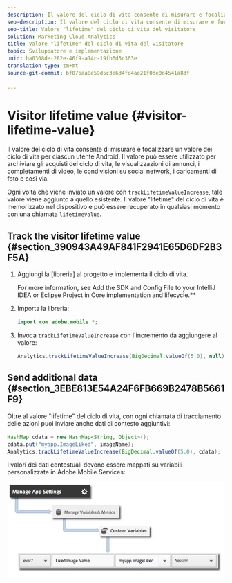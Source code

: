 ```yaml
---
description: Il valore del ciclo di vita consente di misurare e focalizzare un valore dei ciclo di vita per ciascun utente Android. Il valore può essere utilizzato per archiviare gli acquisti del ciclo di vita, le visualizzazioni di annunci, i completamenti di video, le condivisioni su social network, i caricamenti di foto e così via.
seo-description: Il valore del ciclo di vita consente di misurare e focalizzare un valore dei ciclo di vita per ciascun utente Android. Il valore può essere utilizzato per archiviare gli acquisti del ciclo di vita, le visualizzazioni di annunci, i completamenti di video, le condivisioni su social network, i caricamenti di foto e così via.
seo-title: Valore "lifetime" del ciclo di vita del visitatore
solution: Marketing Cloud,Analytics
title: Valore "lifetime" del ciclo di vita del visitatore
topic: Sviluppatore e implementazione
uuid: ba0308de-282e-46f9-a14c-19fb6d5c363e
translation-type: tm+mt
source-git-commit: bf076aa8e59d5c3e634fc4ae21f0de0d4541a83f

---
```



# Visitor lifetime value {#visitor-lifetime-value}

Il valore del ciclo di vita consente di misurare e focalizzare un valore dei ciclo di vita per ciascun utente Android. Il valore può essere utilizzato per archiviare gli acquisti del ciclo di vita, le visualizzazioni di annunci, i completamenti di video, le condivisioni su social network, i caricamenti di foto e così via.

Ogni volta che viene inviato un valore con `trackLifetimeValueIncrease`, tale valore viene aggiunto a quello esistente. Il valore "lifetime" del ciclo di vita è memorizzato nel dispositivo e può essere recuperato in qualsiasi momento con una chiamata `lifetimeValue`.

## Track the visitor lifetime value {#section_390943A49AF841F2941E65D6DF2B3F5A}

1. Aggiungi la [libreria] al progetto e implementa il ciclo di vita.

   For more information, see Add the SDK and Config File to your IntelliJ IDEA or Eclipse Project in Core implementation and lifecycle.**[](/help/android/getting-started/dev-qs.md)
1. Importa la libreria:

   ```java
   import com.adobe.mobile.*;
   ```

1. Invoca `trackLifetimeValueIncrease` con l'incremento da aggiungere al valore:

   ```java
   Analytics.trackLifetimeValueIncrease(BigDecimal.valueOf(5.0), null);
   ```

## Send additional data {#section_3EBE813E54A24F6FB669B2478B5661F9}

Oltre al valore "lifetime" del ciclo di vita, con ogni chiamata di tracciamento delle azioni puoi inviare anche dati di contesto aggiuntivi:

```java
HashMap cdata = new HashMap<String, Object>(); 
cdata.put("myapp.ImageLiked", imageName); 
Analytics.trackLifetimeValueIncrease(BigDecimal.valueOf(5.0), cdata);
```

I valori dei dati contestuali devono essere mappati su variabili personalizzate in Adobe Mobile Services:

![](assets/map-variable-context-ltv.png)


